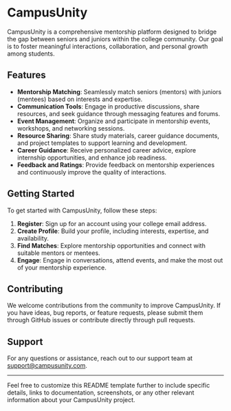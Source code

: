 
# CampusUnity

CampusUnity is a comprehensive mentorship platform designed to bridge the gap between seniors and juniors within the college community. Our goal is to foster meaningful interactions, collaboration, and personal growth among students.

## Features

- **Mentorship Matching**: Seamlessly match seniors (mentors) with juniors (mentees) based on interests and expertise.
- **Communication Tools**: Engage in productive discussions, share resources, and seek guidance through messaging features and forums.
- **Event Management**: Organize and participate in mentorship events, workshops, and networking sessions.
- **Resource Sharing**: Share study materials, career guidance documents, and project templates to support learning and development.
- **Career Guidance**: Receive personalized career advice, explore internship opportunities, and enhance job readiness.
- **Feedback and Ratings**: Provide feedback on mentorship experiences and continuously improve the quality of interactions.

## Getting Started

To get started with CampusUnity, follow these steps:

1. **Register**: Sign up for an account using your college email address.
2. **Create Profile**: Build your profile, including interests, expertise, and availability.
3. **Find Matches**: Explore mentorship opportunities and connect with suitable mentors or mentees.
4. **Engage**: Engage in conversations, attend events, and make the most out of your mentorship experience.

## Contributing

We welcome contributions from the community to improve CampusUnity. If you have ideas, bug reports, or feature requests, please submit them through GitHub issues or contribute directly through pull requests.

## Support

For any questions or assistance, reach out to our support team at [support@campusunity.com](mailto:bnkreddy7571@gmail.com).

---

Feel free to customize this README template further to include specific details, links to documentation, screenshots, or any other relevant information about your CampusUnity project.
